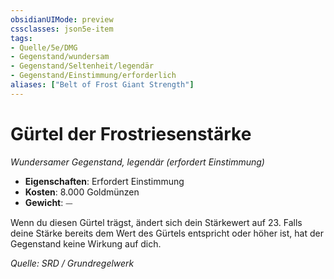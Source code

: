 ```yaml
---
obsidianUIMode: preview
cssclasses: json5e-item
tags:
- Quelle/5e/DMG
- Gegenstand/wundersam
- Gegenstand/Seltenheit/legendär
- Gegenstand/Einstimmung/erforderlich
aliases: ["Belt of Frost Giant Strength"]
---
```

# Gürtel der Frostriesenstärke
*Wundersamer Gegenstand, legendär (erfordert Einstimmung)*  

- **Eigenschaften**: Erfordert Einstimmung
- **Kosten**: 8.000 Goldmünzen
- **Gewicht**: ⏤

Wenn du diesen Gürtel trägst, ändert sich dein Stärkewert auf 23. Falls deine Stärke bereits dem Wert des Gürtels entspricht oder höher ist, hat der Gegenstand keine Wirkung auf dich.

*Quelle: SRD / Grundregelwerk*